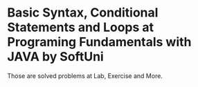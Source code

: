 # Basic Syntax, Conditional Statements and Loops at Programing Fundamentals with JAVA by SoftUni

Those are solved problems at Lab, Exercise and More.
